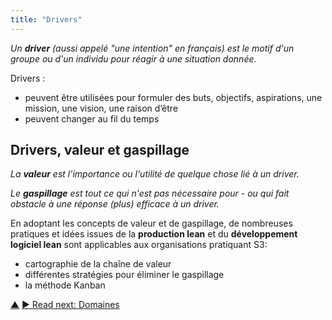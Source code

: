 ```yaml
---
title: "Drivers"
---
```



_Un **driver** (aussi appelé "une intention" en français) est le motif d'un groupe ou d'un individu pour réagir à une situation donnée._

Drivers :

- peuvent être utilisées pour formuler des buts, objectifs, aspirations, une mission, une vision, une raison d’être
- peuvent changer au fil du temps

## Drivers, valeur et gaspillage

_La **valeur** est l'importance ou l'utilité de quelque chose lié à un driver._

_Le **gaspillage** est tout ce qui n'est pas nécessaire pour - ou qui fait obstacle à  une réponse (plus) efficace à un driver._

En adoptant les concepts de valeur et de gaspillage, de nombreuses pratiques et idées issues de la **production lean** et du **développement logiciel lean** sont applicables aux organisations pratiquant S3:

- cartographie de la chaîne de valeur
- différentes stratégies pour éliminer le gaspillage
- la méthode Kanban

<div class="bottom-nav">
<a href="making-sense-of-organizations.html" title="Up: Concepts clés pour comprendre les organisations">▲</a> <a href="domain.html" title="">▶ Read next: Domaines</a>
</div>


<script type="text/javascript">
Mousetrap.bind('g n', function() {
    window.location.href = 'domain.html';
    return false;
});
</script>

